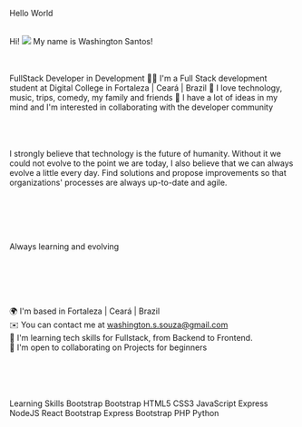 Hello World<br><br>

Hi! ![](https://user-images.githubusercontent.com/18350557/176309783-0785949b-9127-417c-8b55-ab5a4333674e.gif) My name is Washington Santos!
<br><br><br>
<!--
**washingtonOF/washingtonOF** is a ✨ _special_ ✨ repository because its `README.md` (this file) appears on your GitHub profile.

Here are some ideas to get you started:

- 🔭 I’m currently working on ...
- 🌱 I’m currently learning ...
- 👯 I’m looking to collaborate on ...
- 🤔 I’m looking for help with ...
- 💬 Ask me about ...
- 📫 How to reach me: ...
- 😄 Pronouns: ...
- ⚡ Fun fact: ...
-->



FullStack Developer in Development
👨‍💻 I'm a Full Stack development student at Digital College in Fortaleza | Ceará | Brazil 🤩 I love technology, music, trips, comedy, my family and friends 🤔 I have a lot of ideas in my mind and I'm interested in collaborating with the developer community <br><br><br><br>


I strongly believe that technology is the future of humanity. Without it we could not evolve to the point we are today, I also believe that we can always evolve a little every day. Find solutions and propose improvements so that organizations' processes are always up-to-date and agile.


<br><br><br><br>

Always learning and evolving

<br><br><br><br>

🌍  I'm based in Fortaleza | Ceará | Brazil <br>
✉️  You can contact me at washington.s.souza@gmail.com <br>
🧠  I'm learning tech skills for Fullstack, from Backend to Frontend. <br>
🤝  I'm open to collaborating on Projects for beginners <br> 

<br><br><br><br>
Learning Skills
Bootstrap Bootstrap HTML5 CSS3 JavaScript Express NodeJS React Bootstrap Express Bootstrap PHP Python



                 
